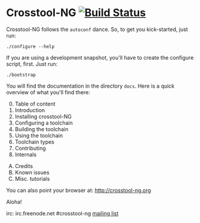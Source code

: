 # Crosstool-NG [![Build Status][travis-status]][travis]

Crosstool-NG follows the `autoconf` dance. So, to get you
kick-started, just run:

    ./configure --help

If you are using a development snapshot, you'll have to
create the configure script, first. Just run:

    ./bootstrap

You will find the documentation in the directory `docs`.
Here is a quick overview of what you'll find there:

<ol start="0">
	<li>Table of content</li>
	<li>Introduction</li>
	<li>Installing crosstool-NG</li>
	<li>Configuring a toolchain</li>
	<li>Building the toolchain</li>
	<li>Using the toolchain</li>
	<li>Toolchain types</li>
	<li>Contributing</li>
	<li>Internals</li>
</ol>
<ol type="A">
	<li>Credits</li>
	<li>Known issues</li>
	<li>Misc. tutorials</li>
</ol>

You can also point your browser at: http://crosstool-ng.org

Aloha!

[travis-status]: https://travis-ci.org/crosstool-ng/crosstool-ng.svg
[travis]: https://travis-ci.org/crosstool-ng/crosstool-ng
irc: irc.freenode.net #crosstool-ng
[mailing list](mailto:crossgcc@sourceware.org)

